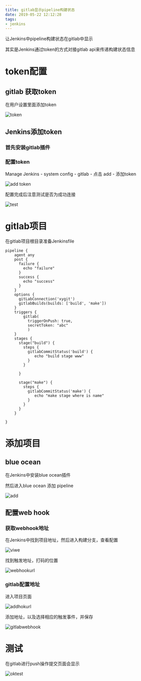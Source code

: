```yaml
---
title: gitlab显示pipeline构建状态
date: 2019-05-22 12:12:28
tags:
- jenkins
---
```


让Jenkins中pipeline构建状态在gitlab中显示

其实是Jenkins通过token的方式对接gitlab api来传递构建状态信息

<!--more-->

# token配置

## gitlab 获取token

在用户设置里面添加token

![token](https://qiniu.li-rui.top/token.png)

## Jenkins添加token

### 首先安装gitlab插件 

### 配置token

Manage Jenkins - system config - gitlab - 点击 add - 添加token

![add token](https://qiniu.li-rui.top/add%20token.png)

配置完成后注意测试是否为成功连接

![test](https://qiniu.li-rui.top/test.png)


# gitlab项目

在gitlab项目根目录准备Jenkinsfile

```Jenkinsfile
pipeline {
    agent any
    post {
      failure {
        echo "failure"
      }
      success {
        echo "success"
      }
    }
    options {
      gitLabConnection('xygit')
      gitlabBuilds(builds: ['build', 'make'])
    }
    triggers {
        gitlab(
          triggerOnPush: true, 
          secretToken: "abc"
          )
    }
    stages {
      stage("build") {
        steps {
          gitlabCommitStatus('build') {
             echo "build stage www"
          }
        }

      }

      stage("make") {
        steps {
          gitlabCommitStatus('make') {
             echo "make stage where is name"
          }
        }
      }
    }
  
}
```

# 添加项目

## blue ocean

在Jenkins中安装blue ocean插件

然后进入blue ocean 添加 pipeline

![add](https://qiniu.li-rui.top/add.png)


## 配置web hook

### 获取webhook地址
在Jenkins中找到项目地址，然后进入构建分支，查看配置

![viwe](https://qiniu.li-rui.top/viwe.png)

找到触发地址，打码的位置

![webhookurl](https://qiniu.li-rui.top/webhookurl.png)

### gitlab配置地址

进入项目页面

![addhokurl](https://qiniu.li-rui.top/addhokurl.png)

添加地址，以及选择相应的触发事件，并保存

![gitlabwebhook](https://qiniu.li-rui.top/gitlabwebhook.png)

# 测试

在gitlab进行push操作提交页面会显示

![oktest](https://qiniu.li-rui.top/oktest.png)





